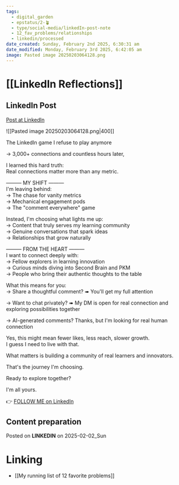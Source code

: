 ```yaml
---
tags:
  - digital_garden
  - epstatus/2-🪴
  - type/social-media/linkedIn-post-note
  - 12_fav_problems/relationships
  - linkedin/processed
date_created: Sunday, February 2nd 2025, 6:30:31 am
date_modified: Monday, February 3rd 2025, 6:42:05 am
image: Pasted image 20250203064128.png
---
```

# [[LinkedIn Reflections]]
## LinkedIn Post
[Post at LinkedIn](https://www.linkedin.com/posts/sebastiankamilli_the-linkedin-game-i-refuse-to-play-anymore-activity-7291711978404761600-zWBK?utm_source=share&utm_medium=member_desktop)

![[Pasted image 20250203064128.png|400]]

The LinkedIn game I refuse to play anymore

→ 3,000+ connections and countless hours later,

I learned this hard truth:  
Real connections matter more than any metric.

——— MY SHIFT ———  
I'm leaving behind:  
→ The chase for vanity metrics  
→ Mechanical engagement pods  
→ The "comment everywhere" game  

Instead, I'm choosing what lights me up:  
→ Content that truly serves my learning community  
→ Genuine conversations that spark ideas  
→ Relationships that grow naturally  

——— FROM THE HEART ———  
I want to connect deeply with:  
→ Fellow explorers in learning innovation  
→ Curious minds diving into Second Brain and PKM  
→ People who bring their authentic thoughts to the table  

What this means for you:  
→ Share a thoughtful comment? 
➠ You'll get my full attention  

→ Want to chat privately? 
➠ My DM is open for real connection and exploring possibilities together  

→ AI-generated comments? 
Thanks, but I'm looking for real human connection  

Yes, this might mean fewer likes, less reach, slower growth.  
I guess I need to live with that.  

What matters is building a community of real learners and innovators.  

That's the journey I'm choosing.  

Ready to explore together? 

I'm all yours.

👉 [FOLLOW ME on LinkedIn](https://www.linkedin.com/comm/mynetwork/discovery-see-all?usecase=PEOPLE_FOLLOWS&followMember=sebastiankamilli)

## Content preparation

Posted on **LINKEDIN** on 2025-02-02_Sun
# Linking
+ [[My running list of 12 favorite problems]]